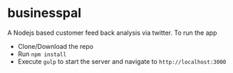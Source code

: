 businesspal
====================

A Nodejs based customer feed back analysis via twitter. To run the app

* Clone/Download the repo
* Run `npm install`
* Execute `gulp` to start the server and navigate to `http://localhost:3000`
